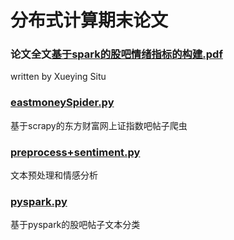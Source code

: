 # 分布式计算期末论文

### 论文全文[基于spark的股吧情绪指标的构建.pdf](https://github.com/Snowing-ST/distributed_computation/blob/master/final%20homework/%E5%9F%BA%E4%BA%8Espark%E7%9A%84%E8%82%A1%E5%90%A7%E6%83%85%E7%BB%AA%E6%8C%87%E6%A0%87%E7%9A%84%E6%9E%84%E5%BB%BA.pdf)

written by Xueying Situ

### [eastmoneySpider.py](https://github.com/Snowing-ST/distributed_computation/blob/master/final%20homework/eastmoneySpider.py)

基于scrapy的东方财富网上证指数吧帖子爬虫

### [preprocess+sentiment.py](https://github.com/Snowing-ST/distributed_computation/blob/master/final%20homework/preprocess%2Bsentiment.py)

文本预处理和情感分析

### [pyspark.py](https://github.com/Snowing-ST/distributed_computation/blob/master/final%20homework/pyspark.py)

基于pyspark的股吧帖子文本分类



